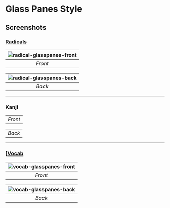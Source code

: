 # Glass Panes Style

## Screenshots

### [Radicals](https://github.com/WrinkleRelease/anki-cards/tree/main/anki/01-glass-panes/radicals)

| ![radical-glasspanes-front](https://github.com/user-attachments/assets/d4f8fa98-eb60-4579-a0e0-779392155f20) | 
|:--:| 
| *Front* |

| ![radical-glasspanes-back](https://github.com/user-attachments/assets/aaaace9f-863e-460d-9e09-e46c143c1952) |
|:--:| 
| *Back* |

---

### Kanji

|| 
|:--:| 
| *Front* |

| | 
|:--:| 
| *Back* |

---

### [[Vocab](https://github.com/WrinkleRelease/anki-cards/tree/main/anki/01-glass-panes/vocab)

| ![vocab-glasspanes-front](https://github.com/user-attachments/assets/1abebcad-03dd-4e71-8c7d-97b93202cc26) | 
|:--:| 
| *Front* |

| ![vocab-glasspanes-back](https://github.com/user-attachments/assets/c2c51454-a9ab-4001-8b6b-7abd119d60b2) | 
|:--:| 
| *Back* |
